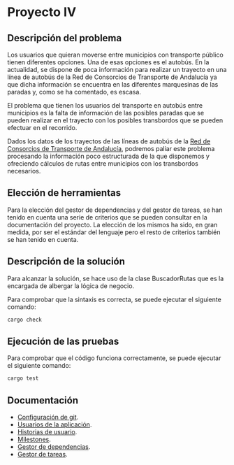 # Proyecto IV

## Descripción del problema 
Los usuarios que quieran moverse entre municipios con transporte público tienen diferentes opciones. Una de esas opciones es el autobús. En la actualidad, se dispone de poca información para realizar un trayecto en una línea de autobús de la Red de Consorcios de Transporte de Andalucía ya que dicha información se encuentra en las diferentes marquesinas de las paradas y, como se ha comentado, es escasa.

El problema que tienen los usuarios del transporte en autobús entre municipios es la falta de información de las posibles paradas que se pueden realizar en el trayecto con los posibles transbordos que se pueden efectuar en el recorrido.

Dados los datos de los trayectos de las líneas de autobús de la [Red de Consorcios de Transporte de Andalucía](https://api.ctan.es/doc/#api-Corredores-ObtieneBloquesCorredor), podremos paliar este problema procesando la información poco estructurada de la que disponemos y ofreciendo cálculos de rutas entre municipios con los transbordos necesarios.

## Elección de herramientas
Para la elección del gestor de dependencias y del gestor de tareas, se han tenido en cuenta una serie de criterios que se pueden consultar en la documentación del proyecto. La elección de los mismos ha sido, en gran medida, por ser el estándar del lenguaje pero el resto de criterios también se han tenido en cuenta.

## Descripción de la solución
Para alcanzar la solución, se hace uso de la clase BuscadorRutas que es la encargada de albergar la lógica de negocio.

Para comprobar que la sintaxis es correcta, se puede ejecutar el siguiente comando:
```bash
cargo check
```

## Ejecución de las pruebas
Para comprobar que el código funciona correctamente, se puede ejecutar el siguiente comando:
```bash
cargo test
```

## Documentación
- [Configuración de git](docs/configuracion-git.md).
- [Usuarios de la aplicación](docs/usuarios.md).
- [Historias de usuario](docs/historias-usuarios.md).
- [Milestones](docs/milestones.md).
- [Gestor de dependencias](docs/gestor-dependencias.md).
- [Gestor de tareas](docs/gestor-tareas.md).